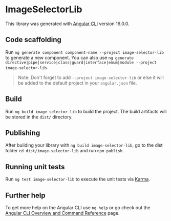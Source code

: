 # ImageSelectorLib

This library was generated with [Angular CLI](https://github.com/angular/angular-cli) version 16.0.0.

## Code scaffolding

Run `ng generate component component-name --project image-selector-lib` to generate a new component. You can also use `ng generate directive|pipe|service|class|guard|interface|enum|module --project image-selector-lib`.
> Note: Don't forget to add `--project image-selector-lib` or else it will be added to the default project in your `angular.json` file. 

## Build

Run `ng build image-selector-lib` to build the project. The build artifacts will be stored in the `dist/` directory.

## Publishing

After building your library with `ng build image-selector-lib`, go to the dist folder `cd dist/image-selector-lib` and run `npm publish`.

## Running unit tests

Run `ng test image-selector-lib` to execute the unit tests via [Karma](https://karma-runner.github.io).

## Further help

To get more help on the Angular CLI use `ng help` or go check out the [Angular CLI Overview and Command Reference](https://angular.io/cli) page.
